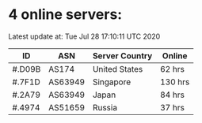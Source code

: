 # 4 online servers:

Latest update at: Tue Jul 28 17:10:11 UTC 2020

| ID | ASN | Server Country | Online |
| -- | --- | -------------- | ------ |
| #.D09B | AS174 | United States | 62 hrs |
| #.7F1D | AS63949 | Singapore | 130 hrs |
| #.2A79 | AS63949 | Japan | 84 hrs |
| #.4974 | AS51659 | Russia | 37 hrs |

